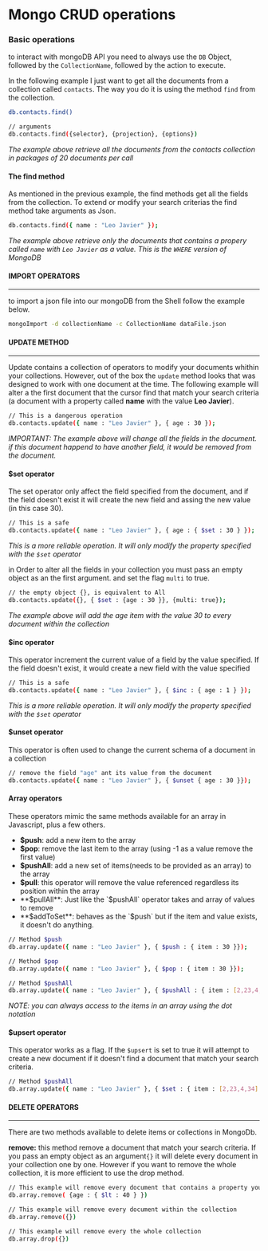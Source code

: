 # Mongo CRUD operations

### Basic operations

to interact with mongoDB API you need to always use the `DB` Object, followed by the `CollectionName`, followed by the action to execute.

In the following example I just want to get all the documents from a collection called `contacts`. The way you do it is using the method `find` from the collection.

```sh
db.contacts.find()

// arguments
db.contacts.find({selector}, {projection}, {options})
```
*The example above retrieve all the documents from the contacts collection in packages of 20 documents per call*

#### The find method
As mentioned in the previous example, the find methods get all the fields from the collection. To extend or modify your search criterias the find method take arguments as Json.

```sh
db.contacts.find({ name : "Leo Javier" });
```
*The example above retrieve only the documents that contains a propery called `name` with `Leo Javier` as a value. This is the `WHERE` version of MongoDB*


#### IMPORT OPERATORS
----
to import a json file into our mongoDB from the Shell follow the example below.

```sh
mongoImport -d collectionName -c CollectionName dataFile.json
```


#### UPDATE METHOD
----

Update contains a collection of operators to modify your documents whithin your collections. However, out of the box the `update` method looks that was designed to work with one document at the time. The following example will alter a the first document that the cursor find that match your search criteria (a document with a property called **name** with the value **Leo Javier**).


```sh
// This is a dangerous operation
db.contacts.update({ name : "Leo Javier" }, { age : 30 });
```
*IMPORTANT: The example above will change all the fields in the document. if this document happend to have another field, it would be removed from the document.*


#### $set operator
The set operator only affect the field specified from the document, and if the field doesn't exist it will create the new field and assing the new value (in this case 30).
```sh
// This is a safe
db.contacts.update({ name : "Leo Javier" }, { age : { $set : 30 } });
```
*This is a more reliable operation. It will only modify the property specified with the `$set` operator*

in Order to alter all the fields in your collection you must pass an empty object as an the first argument. and set the flag `multi` to true.

```sh
// the empty object {}, is equivalent to All
db.contacts.update({}, { $set : {age : 30 }}, {multi: true});
```
*The example above will add the age item with the value 30 to every document within the collection*


#### $inc operator
This operator increment the current value of a field by the value specified. If the field doesn't exist, it would create a new field with the value specified
```sh
// This is a safe
db.contacts.update({ name : "Leo Javier" }, { $inc : { age : 1 } });
```
*This is a more reliable operation. It will only modify the property specified with the `$set` operator*

#### $unset operator
This operator is often used to change the current schema of a document in a collection

```sh
// remove the field "age" ant its value from the document
db.contacts.update({ name : "Leo Javier" }, { $unset { age : 30 }});
```

#### Array operators
These operators mimic the same methods available for an array in Javascript, plus a few others.
* **$push**: add a new item to the array
* **$pop**: remove the last item to the array (using -1 as a value remove the first value)
* **$pushAll**: add a new set of items(needs to be provided as an array) to the array
* **$pull**: this operator will remove the value referenced regardless its position within the array
* **$pullAll**: Just like the `$pushAll` operator takes and array of values to remove
* **$addToSet**: behaves as the `$push` but if the item and value exists, it doesn't do anything.


```sh
// Method $push
db.array.update({ name : "Leo Javier" }, { $push : { item : 30 }});

// Method $pop
db.array.update({ name : "Leo Javier" }, { $pop : { item : 30 }});

// Method $pushAll
db.array.update({ name : "Leo Javier" }, { $pushAll : { item : [2,23,4,34] }});
```
*NOTE: you can always access to the items in an array using the dot notation*

#### $upsert operator
This operator works as a flag. If the `$upsert` is set to true it will attempt to create a new document if it doesn't find a document that match your search criteria.

```sh
// Method $pushAll
db.array.update({ name : "Leo Javier" }, { $set : { item : [2,23,4,34] }}, {$upsert : true});
```

#### DELETE OPERATORS
----

There are two methods available to delete items or collections in MongoDb.

**remove:** this method remove a document that match your search criteria. If you pass an empty object as an argument`{}` it will delete every document in your collection one by one. However if you want to remove the whole collection, it is more efficient to use the drop method.

```sh
// This example will remove every document that contains a property younger than 40 years
db.array.remove( {age : { $lt : 40 } }) 
```

```sh
// This example will remove every document within the collection
db.array.remove({})
```

```sh
// This example will remove every the whole collection
db.array.drop({})
```

